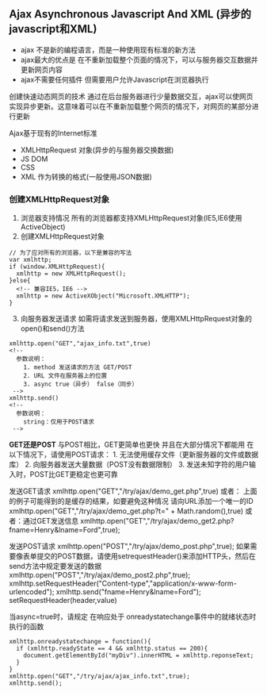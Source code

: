 ## Ajax Asynchronous Javascript And XML (异步的javascript和XML)
- ajax 不是新的编程语言，而是一种使用现有标准的新方法
- ajax最大的优点是 在不重新加载整个页面的情况下，可以与服务器交互数据并更新网页内容
- ajax不需要任何插件 但需要用户允许Javascript在浏览器执行

创建快速动态网页的技术
通过在后台服务器进行少量数据交互，ajax可以使网页实现异步更新。这意味着可以在不重新加载整个网页的情况下，对网页的某部分进行更新

Ajax基于现有的Internet标准
- XMLHttpRequest 对象(异步的与服务器交换数据)
- JS DOM
- CSS
- XML 作为转换的格式(一般使用JSON数据)

### 创建XMLHttpRequest对象
1. 浏览器支持情况 
  所有的浏览器都支持XMLHttpRequest对象(IE5,IE6使用ActiveObject)
2. 创建XMLHttpRequest对象
```
// 为了应对所有的浏览器，以下是兼容的写法
var xmlhttp;
if (window.XMLHttpRequest){
  xmlhttp = new XMLHttpRequest();
}else{
  <!-- 兼容IE5，IE6 -->
  xmlhttp = new ActiveXObject("Microsoft.XMLHTTP");
}
```
3. 向服务器发送请求 
  如需将请求发送到服务器，使用XMLHttpRequest对象的open()和send()方法
  ```
  xmlhttp.open("GET","ajax_info.txt",true)
  <!-- 
    参数说明：
      1. method 发送请求的方法 GET/POST
      2. URL 文件在服务器上的位置
      3. async true（异步） false（同步）
   -->
  xmlhttp.send()
  <!-- 
    参数说明：
      string：仅用于POST请求
   -->
  ```
  **GET还是POST**
  与POST相比，GET更简单也更快 并且在大部分情况下都能用
  在以下情况下，请使用POST请求：
    1. 无法使用缓存文件（更新服务器的文件或数据库）
    2. 向服务器发送大量数据（POST没有数据限制）
    3. 发送未知字符的用户输入时，POST比GET更稳定也更可靠

  发送GET请求
    xmlhttp.open("GET","/try/ajax/demo_get.php",true)
    或者：
    上面的例子可能得到的是缓存的结果，如要避免这种情况 请向URL添加一个唯一的ID
    xmlhttp.open("GET","/try/ajax/demo_get.php?t=" + Math.random(),true)
    或者：通过GET发送信息
    xmlhttp.open("GET","/try/ajax/demo_get2.php?fname=Henry&lname=Ford",true);

  发送POST请求
    xmlhttp.open("POST","/try/ajax/demo_post.php",true);
    如果需要像表单提交的POST数据，请使用setrequestHeader()来添加HTTP头，然后在send方法中规定要发送的数据
    xmlhttp.open("POST","/try/ajax/demo_post2.php",true);
    xmlhttp.setRequestHeader("Content-type","application/x-www-form-urlencoded");
    xmlhttp.send("fname=Henry&lname=Ford");
  setRequestHeader(header,value)

  当async=true时，请规定 在响应处于 onreadystatechange事件中的就绪状态时 执行的函数 
  ```
  xmlhttp.onreadystatechange = function(){
    if (xmlhttp.readyState == 4 && xmlhttp.status == 200){
      document.getElementById("myDiv").innerHTML = xmlhttp.reponseText;
    }
  }
 xmlhttp.open("GET","/try/ajax/ajax_info.txt",true);
 xmlhttp.send();
  ```
